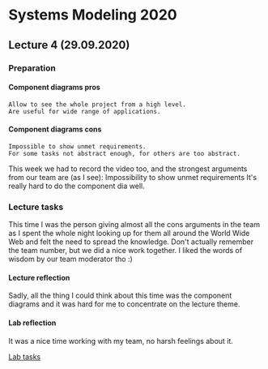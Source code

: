 # Systems Modeling 2020

## Lecture 4 (29.09.2020)

### Preparation

#### Component diagrams pros

    Allow to see the whole project from a high level.
    Are useful for wide range of applications.
	
#### Component diagrams cons

	Impossible to show unmet requirements.
	For some tasks not abstract enough, for others are too abstract.
	
This week we had to record the video too, and the strongest arguments from our team are (as I see): 
	Impossibility to show unmet requirements
	It's really hard to do the component dia well.



### Lecture tasks


This time I was the person giving almost all the cons arguments in the team as I spent the whole night looking up for them all around the World Wide Web and felt the need to spread the knowledge.
Don't actually remember the team number, but we did a nice work together. I liked the words of wisdom by our team moderator tho :)




#### Lecture reflection

Sadly, all the thing I could think about this time was the component diagrams and it was hard for me to concentrate on the lecture theme. 
 
#### Lab reflection

It was a nice time working with my team, no harsh feelings about it. 


[Lab tasks](/team/Lab_29.09_tasks.md)




